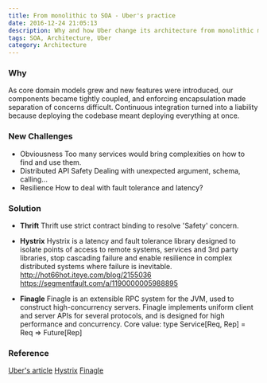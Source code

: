 ```yaml
---
title: From monolithic to SOA - Uber's practice
date: 2016-12-24 21:05:13
description: Why and how Uber change its architecture from monolithic mode to SOA
tags: SOA, Architecture, Uber
category: Architecture
---
```

### Why
As core domain models grew and new features were introduced, our components became tightly coupled, and enforcing encapsulation made separation of concerns difficult. Continuous integration turned into a liability because deploying the codebase meant deploying everything at once.

### New Challenges
  - Obviousness
Too many services would bring complexities on how to find and use them.
  - Distributed API Safety
Dealing with unexpected argument, schema, calling...
  - Resilience
How to deal with fault tolerance and latency?

### Solution
- **Thrift**
Thrift use strict contract binding to resolve 'Safety' concern.

- **Hystrix** 
Hystrix is a latency and fault tolerance library designed to isolate points of access to remote systems, services and 3rd party libraries, stop cascading failure and enable resilience in complex distributed systems where failure is inevitable.
http://hot66hot.iteye.com/blog/2155036
https://segmentfault.com/a/1190000005988895

- **Finagle**
Finagle is an extensible RPC system for the JVM, used to construct high-concurrency servers. Finagle implements uniform client and server APIs for several protocols, and is designed for high performance and concurrency.
Core value: type Service[Req, Rep] = Req => Future[Rep]

### Reference
[Uber's article](https://eng.uber.com/soa/)
[Hystrix](https://github.com/Netflix/Hystrix)
[Finagle](https://twitter.github.io/finagle/)